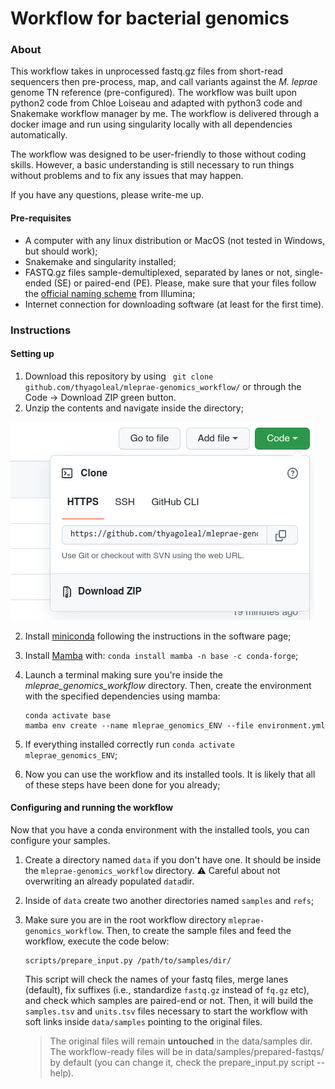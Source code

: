 # Workflow for bacterial genomics

### About

This workflow takes in unprocessed fastq.gz files from short-read sequencers then pre-process, map, and call variants against the *M. leprae* genome TN reference (pre-configured). The workflow was built upon python2 code from Chloe Loiseau and adapted with python3 code and Snakemake workflow manager by me. The workflow is delivered through a docker image  and run using singularity locally with all dependencies automatically.

The workflow was designed to be user-friendly to those without coding skills. However, a basic understanding is still necessary to run things without problems and to fix any issues that may happen.

If you have any questions, please write-me up. 

#### Pre-requisites

* A computer with any linux distribution or MacOS (not tested in Windows, but should work);
* Snakemake and singularity installed;
* FASTQ.gz files sample-demultiplexed, separated by lanes or not, single-ended (SE) or paired-end (PE). Please, make sure that your files follow the [official naming scheme](https://raw.githubusercontent.com/thyagoleal/mleprae-genomics_workflow/main/docs/illumina.txt?token=GHSAT0AAAAAABVB3FP7ZRMT7ZQOCPQIDX5GYX6RXEA) from Illumina;
* Internet connection for downloading software (at least for the first time).

### Instructions

#### Setting up

1. Download this repository by using ` git clone github.com/thyagoleal/mleprae-genomics_workflow/` or through the Code -> Download ZIP green button.
2. Unzip the contents and navigate inside the directory;

![image-20220715165418518](.imgs/image-20220715165418518.png)

2. Install [miniconda](https://docs.conda.io/en/latest/miniconda.html) following the instructions in the software page;

3. Install [Mamba](https://github.com/mamba-org/mamba) with: `conda install mamba -n base -c conda-forge`;

4. Launch a terminal making sure you're inside the *mleprae_genomics_workflow* directory. Then,  create the environment with the specified dependencies using mamba:

   ```shell
   conda activate base
   mamba env create --name mleprae_genomics_ENV --file environment.yml
   ```

5. If everything installed correctly run `conda activate mleprae_genomics_ENV`;
6. Now you can use the workflow and its installed tools. It is likely that  all of these steps have been done for you already;

#### Configuring and running the workflow

Now that you have a conda environment with the installed tools, you can configure your samples.

1. Create a directory named `data` if you don't have one. It should be inside the  `mleprae-genomics_workflow` directory.  :warning: Careful about not overwriting an already populated `data`dir. 

2. Inside of `data` create two another directories named `samples` and `refs`;

3. Make sure you are in the root workflow directory `mleprae-genomics_workflow`. Then, to create the sample files and feed the workflow, execute the code below:

   ``` shell
   scripts/prepare_input.py /path/to/samples/dir/
   ```

   This script will check the names of your fastq files, merge lanes (default), fix suffixes (i.e., standardize `fastq.gz` instead of `fq.gz` etc), and check which samples are paired-end or not. Then, it will build the `samples.tsv` and `units.tsv` files necessary to start the workflow with soft links inside `data/samples` pointing to the original files. 

   > The original files will remain **untouched** in the data/samples dir. The workflow-ready files will be in data/samples/prepared-fastqs/ by default (you can change it, check the prepare_input.py script --help). 

   

